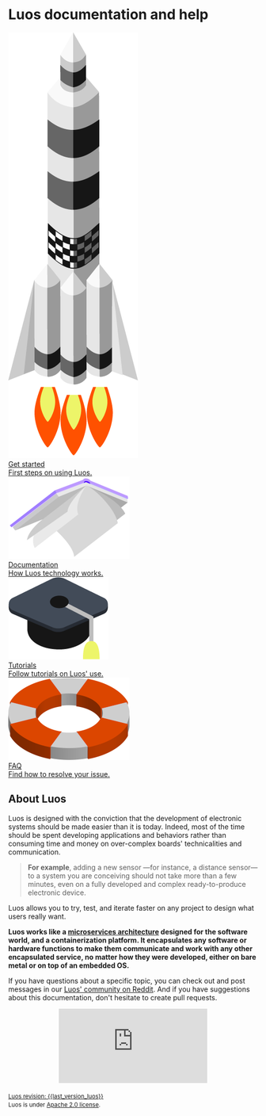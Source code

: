 # Luos documentation and help

<div class="cust_square_wrapper">
  <a href="/pages/get_started/get_started.html"><div class="cust_square">
    <div class=""><img class="cust_img_rot" style="" src="./_assets/img/landing/icon-rocket.png" /></div>
    <div class="cust_landing_title">Get started</div>
    <div class="cust_landing_text">First steps on using Luos.</div>  
  </div></a>
  <a href="/pages/luos-technology/luos_tech.html"><div class="cust_square">
    <div class="cust_landing_img"><img src="./_assets/img/landing/icon-docs.png" /></div>
    <div class="cust_landing_title">Documentation</div>
    <div class="cust_landing_text">How Luos technology works.</div>  
  </div></a>
  <a href="/pages/tutorials/tutorials.html"><div class="cust_square">
    <div class="cust_landing_img"><img src="./_assets/img/landing/icon-hat_school.png" /></div>
    <div class="cust_landing_title">Tutorials</div>
    <div class="cust_landing_text">Follow tutorials on Luos' use.</div>  
  </div></a>
  <a href="/pages/faq/faq.html"><div class="cust_square">
    <div class="cust_landing_img"><img src="./_assets/img/landing/icon-help.png" /></div>
    <div class="cust_landing_title">FAQ</div>
    <div class="cust_landing_text">Find how to resolve your issue.</div>  
  </div></a>
</div>


## About Luos

Luos is designed with the conviction that the development of electronic systems should be made easier than it is today. Indeed, most of the time should be spent developing applications and behaviors rather than consuming time and money on over-complex boards' technicalities and communication. 

> **For example**, adding a new sensor &mdash;for instance, a distance sensor&mdash; to a system you are conceiving should not take more than a few minutes, even on a fully developed and complex ready-to-produce electronic device. 

Luos allows you to try, test, and iterate faster on any project to design what users really want.

**Luos works like a <a href="https://en.wikipedia.org/wiki/Microservices" target="_blank">microservices architecture</a> designed for the software world, and a containerization platform. It encapsulates any software or hardware functions to make them communicate and work with any other encapsulated service, no matter how they were developed, either on bare metal or on top of an embedded OS.**


If you have questions about a specific topic, you can check out and post messages in our <a href="https://www.reddit.com/r/Luos/" target="_blank">Luos' community on Reddit</a>. And if you have suggestions about this documentation, don't hesitate to create pull requests.


<div align="center"><iframe class="cust_video" src="https://www.youtube.com/embed/xQe3z0M_FE8?feature=oembed" frameborder="0" allow="accelerometer; autoplay; encrypted-media; gyroscope; picture-in-picture" allowfullscreen></iframe><br /></div>

<small><a href="https://github.com/Luos-io/Luos" target="blank">Luos revision: {{last_version_luos}}</a><br />
Luos is under <a href="https://github.com/Luos-io/Luos/blob/master/LICENSE" target="_blank">Apache 2.0 license</a>.</small>
